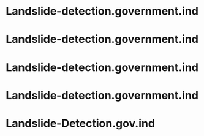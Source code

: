# Landslide-detection.government.ind
# Landslide-detection.government.ind
# Landslide-detection.government.ind
# Landslide-detection.government.ind
# Landslide-Detection.gov.ind
